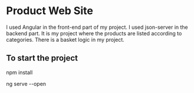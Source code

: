 # Product Web Site

I used Angular in the front-end part of my project. I used json-server in the backend part. It is my project where the products are listed according to categories. There is a basket logic in my project.

## To start the project

npm install

ng serve --open
